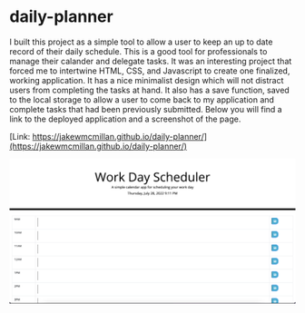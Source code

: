 # daily-planner

I built this project as a simple tool to allow a user to keep an up to date record of their daily schedule.  This is a good tool for professionals to manage their calander and delegate tasks.  It was an interesting project that forced me to intertwine HTML, CSS, and Javascript to create one finalized, working application.  It has a nice minimalist design which will not distract users from completing the tasks at hand.  It also has a save function, saved to the local storage to allow a user to come back to my application and complete tasks that had been previously submitted.  Below you will find a link to the deployed application and a screenshot of the page.

[Link: https://jakewmcmillan.github.io/daily-planner/](https://jakewmcmillan.github.io/daily-planner/)


![Screenshot:](assets/images/screenshot.png)
